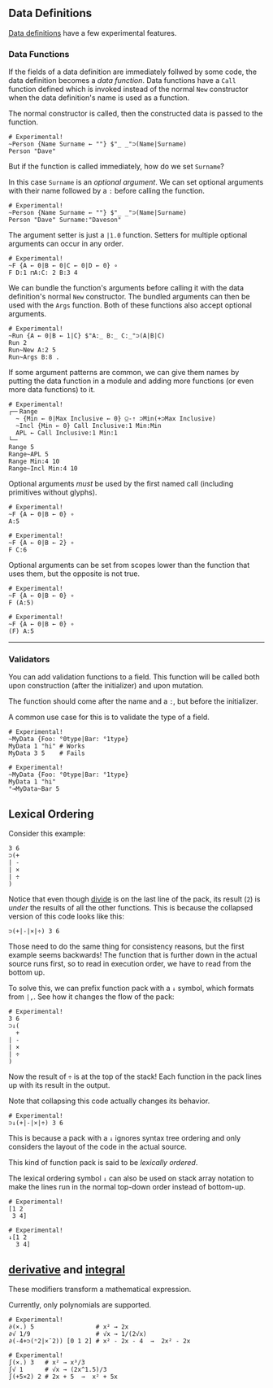 ## Data Definitions

[Data definitions](/tutorial/datadefs) have a few experimental features.

### Data Functions

If the fields of a data definition are immediately follwed by some code, the data definition becomes a *data function*. Data functions have a `Call` function defined which is invoked instead of the normal `New` constructor when the data definition's name is used as a function.

The normal constructor is called, then the constructed data is passed to the function.

```uiua
# Experimental!
~Person {Name Surname ← ""} $"_ _"⊃(Name|Surname)
Person "Dave"
```

But if the function is called immediately, how do we set `Surname`?

In this case `Surname` is an *optional argument*. We can set optional arguments with their name followed by a `:` before calling the function.

```uiua
# Experimental!
~Person {Name Surname ← ""} $"_ _"⊃(Name|Surname)
Person "Dave" Surname:"Daveson"
```

The argument setter is just a `|1.0` function. Setters for multiple optional arguments can occur in any order.

```uiua
# Experimental!
~F {A ← 0|B ← 0|C ← 0|D ← 0} ∘
F D:1 ⊓A:C: 2 B:3 4
```

We can bundle the function's arguments before calling it with the data definition's normal `New` constructor. The bundled arguments can then be used with the `Args` function. Both of these functions also accept optional arguments.

```uiua
# Experimental!
~Run {A ← 0|B ← 1|C} $"A:_ B:_ C:_"⊃(A|B|C)
Run 2
Run~New A:2 5
Run~Args B:8 .
```

If some argument patterns are common, we can give them names by putting the data function in a module and adding more functions (or even more data functions) to it.

```uiua
# Experimental!
┌─╴Range
  ~ {Min ← 0|Max Inclusive ← 0} ⍜-⇡ ⊃Min(+⊃Max Inclusive)
  ~Incl {Min ← 0} Call Inclusive:1 Min:Min
  APL ← Call Inclusive:1 Min:1
└─╴
Range 5
Range~APL 5
Range Min:4 10
Range~Incl Min:4 10
```

Optional arguments *must* be used by the first named call (including primitives without glyphs).

```uiua should fail
# Experimental!
~F {A ← 0|B ← 0} ∘
A:5
```

```uiua should fail
# Experimental!
~F {A ← 0|B ← 2} ∘
F C:6
```

Optional arguments can be set from scopes lower than the function that uses them, but the opposite is not true.

```uiua
# Experimental!
~F {A ← 0|B ← 0} ∘
F (A:5)
```

```uiua should fail
# Experimental!
~F {A ← 0|B ← 0} ∘
(F) A:5
```

---

### Validators

You can add validation functions to a field. This function will be called both upon construction (after the initializer) and upon mutation.

The function should come after the name and a `:`, but before the initializer.

A common use case for this is to validate the type of a field.

```uiua should fail
# Experimental!
~MyData {Foo: °0type|Bar: °1type}
MyData 1 "hi" # Works
MyData 3 5    # Fails
```

```uiua should fail
# Experimental!
~MyData {Foo: °0type|Bar: °1type}
MyData 1 "hi"
°⊸MyData~Bar 5
```

## Lexical Ordering

Consider this example:

```uiua
3 6
⊃(+
| -
| ×
| ÷
)
```
Notice that even though [divide](/docs/divide) is on the last line of the pack, its result (`2`) is *under* the results of all the other functions. This is because the collapsed version of this code looks like this:

```uiua
⊃(+|-|×|÷) 3 6
```

Those need to do the same thing for consistency reasons, but the first example seems backwards! The function that is further down in the actual source runs first, so to read in execution order, we have to read from the bottom up.

To solve this, we can prefix function pack with a `↓` symbol, which formats from `|,`. See how it changes the flow of the pack:

```uiua
# Experimental!
3 6
⊃↓(
  +
| -
| ×
| ÷
)
```
Now the result of `÷` is at the top of the stack! Each function in the pack lines up with its result in the output.

Note that collapsing this code actually changes its behavior.

```uiua
# Experimental!
⊃↓(+|-|×|÷) 3 6
```

This is because a pack with a `↓` ignores syntax tree ordering and only considers the layout of the code in the actual source.

This kind of function pack is said to be *lexically ordered*.

The lexical ordering symbol `↓` can also be used on stack array notation to make the lines run in the normal top-down order instead of bottom-up.

```uiua
# Experimental!
[1 2
 3 4]
```

```uiua
# Experimental!
↓[1 2
  3 4]
```

## [derivative](/docs/derivative) and [integral](/docs/integral)

These modifiers transform a mathematical expression.

Currently, only polynomials are supported.

```uiua
# Experimental!
∂(×.) 5                 # x² → 2x
∂√ 1/9                  # √x → 1/(2√x)
∂(-4+⊃(ⁿ2|×¯2)) [0 1 2] # x² - 2x - 4  →  2x² - 2x
```

```uiua
# Experimental!
∫(×.) 3   # x² → x³/3
∫√ 1      # √x → (2x^1.5)/3
∫(+5×2) 2 # 2x + 5  →  x² + 5x
```